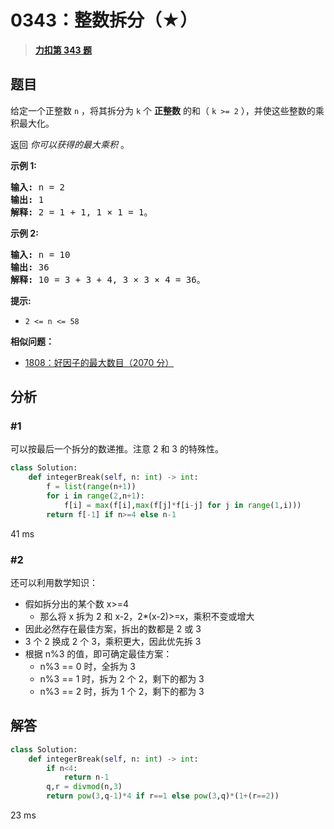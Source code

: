 # 0343：整数拆分（★）


> <u>**[力扣第 343 题](https://leetcode.cn/problems/integer-break/)**</u>

## 题目

<p>给定一个正整数 <code>n</code> ，将其拆分为 <code>k</code> 个 <strong>正整数</strong> 的和（ <code>k &gt;= 2</code> ），并使这些整数的乘积最大化。</p>

<p>返回 <em>你可以获得的最大乘积</em> 。</p>



<p><strong>示例 1:</strong></p>

<pre>
<strong>输入: </strong>n = 2
<strong>输出: </strong>1
<strong>解释: </strong>2 = 1 + 1, 1 × 1 = 1。</pre>

<p><strong>示例 2:</strong></p>

<pre>
<strong>输入: </strong>n = 10
<strong>输出: </strong>36
<strong>解释: </strong>10 = 3 + 3 + 4, 3 × 3 × 4 = 36。</pre>



<p><strong>提示:</strong></p>

<ul>
<li><code>2 &lt;= n &lt;= 58</code></li>
</ul>


**相似问题：**
- [1808：好因子的最大数目（2070 分）](/leetcode/1808)


## 分析

### #1

可以按最后一个拆分的数递推。注意 2 和 3 的特殊性。

```python
class Solution:
    def integerBreak(self, n: int) -> int:
        f = list(range(n+1))
        for i in range(2,n+1):
            f[i] = max(f[i],max(f[j]*f[i-j] for j in range(1,i)))
        return f[-1] if n>=4 else n-1
```
41 ms

### #2

还可以利用数学知识：
- 假如拆分出的某个数 x>=4
	- 那么将 x 拆为 2 和 x-2，2*(x-2)>=x，乘积不变或增大
- 因此必然存在最佳方案，拆出的数都是 2 或 3
- 3 个 2 换成 2 个 3，乘积更大，因此优先拆 3
- 根据 n%3 的值，即可确定最佳方案：
	- n%3 == 0 时，全拆为 3
	- n%3 == 1 时，拆为 2 个 2，剩下的都为 3 
	- n%3 == 2 时，拆为 1 个 2，剩下的都为 3 

## 解答

```python
class Solution:
    def integerBreak(self, n: int) -> int:
        if n<4:
            return n-1
        q,r = divmod(n,3)
        return pow(3,q-1)*4 if r==1 else pow(3,q)*(1+(r==2))
```
23 ms

